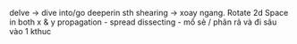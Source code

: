 delve -> dive into/go deeperin sth
shearing -> xoay ngang. Rotate 2d Space in both x & y 
propagation - spread 
dissecting - mổ sẻ / phân rã và đi sâu vào 1 kthuc

